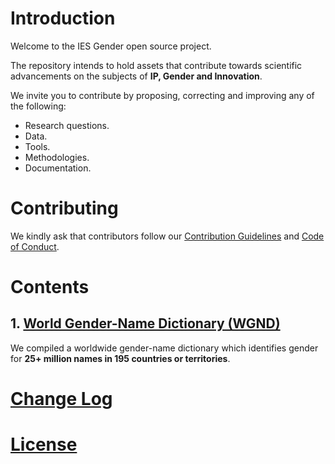 # Introduction

Welcome to the IES Gender open source project.

The repository intends to hold assets that contribute towards scientific advancements on the subjects of **IP, Gender and Innovation**.

We invite you to contribute by proposing, correcting and improving any of the following:

- Research questions.
- Data.
- Tools.
- Methodologies.
- Documentation.

# Contributing

We kindly ask that contributors follow our [Contribution Guidelines](CONTRIBUTING.md) and [Code of Conduct](CODE_OF_CONDUCT.md).

# Contents

## 1. [World Gender-Name Dictionary (WGND)](wgnd/README.md)

We compiled a worldwide gender-name dictionary which identifies gender for **25+ million names in 195 countries or territories**.  

# [Change Log](CHANGELOG.md)

# [License](LICENSE.md)
